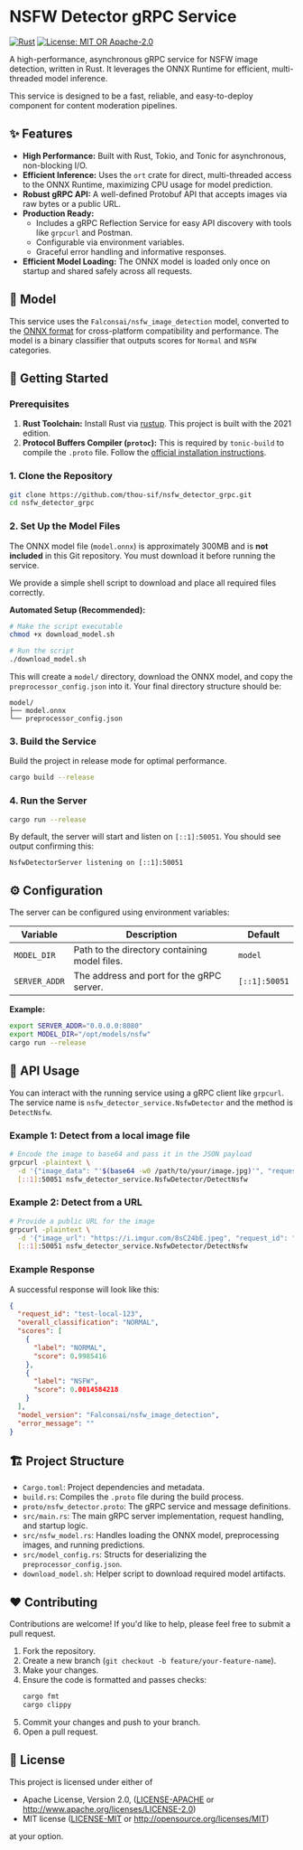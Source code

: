 # NSFW Detector gRPC Service

[![Rust](https://img.shields.io/badge/rust-1.78+-orange.svg)](https://www.rust-lang.org/)
[![License: MIT OR Apache-2.0](https://img.shields.io/badge/license-MIT%20OR%20Apache--2.0-blue.svg)](https://opensource.org/licenses/MIT)

[//]: # ([![CI]&#40;https://github.com/{{YOUR_GITHUB_USERNAME}}/{{YOUR_REPO_NAME}}/actions/workflows/ci.yml/badge.svg&#41;]&#40;https://github.com/{{YOUR_GITHUB_USERNAME}}/{{YOUR_REPO_NAME}}/actions&#41;)

A high-performance, asynchronous gRPC service for NSFW image detection, written in Rust. It leverages the ONNX Runtime for efficient, multi-threaded model inference.

This service is designed to be a fast, reliable, and easy-to-deploy component for content moderation pipelines.

## ✨ Features

-   **High Performance:** Built with Rust, Tokio, and Tonic for asynchronous, non-blocking I/O.
-   **Efficient Inference:** Uses the `ort` crate for direct, multi-threaded access to the ONNX Runtime, maximizing CPU usage for model prediction.
-   **Robust gRPC API:** A well-defined Protobuf API that accepts images via raw bytes or a public URL.
-   **Production Ready:**
    -   Includes a gRPC Reflection Service for easy API discovery with tools like `grpcurl` and Postman.
    -   Configurable via environment variables.
    -   Graceful error handling and informative responses.
-   **Efficient Model Loading:** The ONNX model is loaded only once on startup and shared safely across all requests.

## 🧠 Model

This service uses the `Falconsai/nsfw_image_detection` model, converted to the [ONNX format](https://huggingface.co/onnx-community/nsfw_image_detection-ONNX) for cross-platform compatibility and performance. The model is a binary classifier that outputs scores for `Normal` and `NSFW` categories.

## 🚀 Getting Started

### Prerequisites

1.  **Rust Toolchain:** Install Rust via [rustup](https://rustup.rs/). This project is built with the 2021 edition.
2.  **Protocol Buffers Compiler (`protoc`):** This is required by `tonic-build` to compile the `.proto` file. Follow the [official installation instructions](https://grpc.io/docs/protoc-installation/).

### 1. Clone the Repository

```bash
git clone https://github.com/thou-sif/nsfw_detector_grpc.git
cd nsfw_detector_grpc
```

### 2. Set Up the Model Files

The ONNX model file (`model.onnx`) is approximately 300MB and is **not included** in this Git repository. You must download it before running the service.

We provide a simple shell script to download and place all required files correctly.

**Automated Setup (Recommended):**

```bash
# Make the script executable
chmod +x download_model.sh

# Run the script
./download_model.sh
```

This will create a `model/` directory, download the ONNX model, and copy the `preprocessor_config.json` into it. Your final directory structure should be:

```
model/
├── model.onnx
└── preprocessor_config.json
```

### 3. Build the Service

Build the project in release mode for optimal performance.

```bash
cargo build --release
```

### 4. Run the Server

```bash
cargo run --release
```

By default, the server will start and listen on `[::1]:50051`. You should see output confirming this:

```
NsfwDetectorServer listening on [::1]:50051
```

## ⚙️ Configuration

The server can be configured using environment variables:

| Variable      | Description                                | Default         |
|---------------|--------------------------------------------|-----------------|
| `MODEL_DIR`   | Path to the directory containing model files. | `model`         |
| `SERVER_ADDR` | The address and port for the gRPC server.  | `[::1]:50051`   |

**Example:**
```bash
export SERVER_ADDR="0.0.0.0:8080"
export MODEL_DIR="/opt/models/nsfw"
cargo run --release
```

## 📡 API Usage

You can interact with the running service using a gRPC client like `grpcurl`. The service name is `nsfw_detector_service.NsfwDetector` and the method is `DetectNsfw`.

### Example 1: Detect from a local image file

```bash
# Encode the image to base64 and pass it in the JSON payload
grpcurl -plaintext \
  -d '{"image_data": "'$(base64 -w0 /path/to/your/image.jpg)'", "request_id": "test-local-123"}' \
  [::1]:50051 nsfw_detector_service.NsfwDetector/DetectNsfw
```

### Example 2: Detect from a URL

```bash
# Provide a public URL for the image
grpcurl -plaintext \
  -d '{"image_url": "https://i.imgur.com/8sC24bE.jpeg", "request_id": "test-url-456"}' \
  [::1]:50051 nsfw_detector_service.NsfwDetector/DetectNsfw
```

### Example Response

A successful response will look like this:

```json
{
  "request_id": "test-local-123",
  "overall_classification": "NORMAL",
  "scores": [
    {
      "label": "NORMAL",
      "score": 0.9985416
    },
    {
      "label": "NSFW",
      "score": 0.0014584218
    }
  ],
  "model_version": "Falconsai/nsfw_image_detection",
  "error_message": ""
}
```

## 🏗️ Project Structure

-   `Cargo.toml`: Project dependencies and metadata.
-   `build.rs`: Compiles the `.proto` file during the build process.
-   `proto/nsfw_detector.proto`: The gRPC service and message definitions.
-   `src/main.rs`: The main gRPC server implementation, request handling, and startup logic.
-   `src/nsfw_model.rs`: Handles loading the ONNX model, preprocessing images, and running predictions.
-   `src/model_config.rs`: Structs for deserializing the `preprocessor_config.json`.
-   `download_model.sh`: Helper script to download required model artifacts.

## ❤️ Contributing

Contributions are welcome! If you'd like to help, please feel free to submit a pull request.

1.  Fork the repository.
2.  Create a new branch (`git checkout -b feature/your-feature-name`).
3.  Make your changes.
4.  Ensure the code is formatted and passes checks:
    ```bash
    cargo fmt
    cargo clippy
    ```
5.  Commit your changes and push to your branch.
6.  Open a pull request.

## 📄 License

This project is licensed under either of

-   Apache License, Version 2.0, ([LICENSE-APACHE](LICENSE-APACHE) or http://www.apache.org/licenses/LICENSE-2.0)
-   MIT license ([LICENSE-MIT](LICENSE-MIT) or http://opensource.org/licenses/MIT)

at your option.